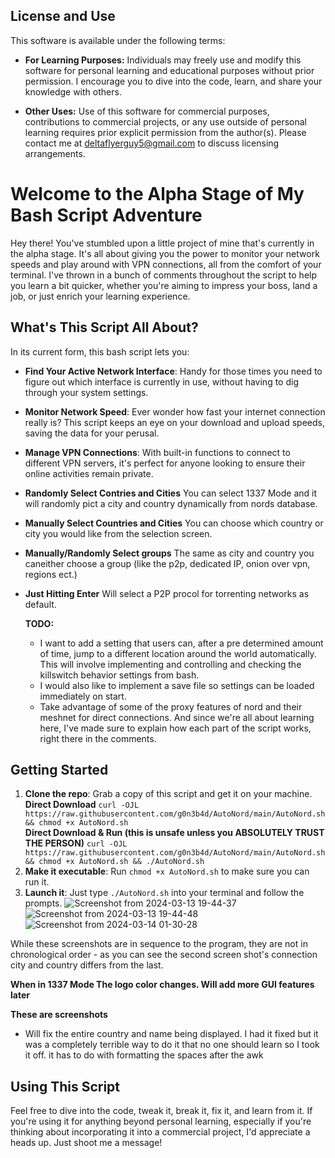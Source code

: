 ## License and Use

This software is available under the following terms:

- **For Learning Purposes:** Individuals may freely use and modify this software for personal learning and educational purposes without prior permission. I encourage you to dive into the code, learn, and share your knowledge with others.

- **Other Uses:** Use of this software for commercial purposes, contributions to commercial projects, or any use outside of personal learning requires prior explicit permission from the author(s). Please contact me at deltaflyerguy5@gmail.com
   to discuss licensing arrangements.

# Welcome to the Alpha Stage of My Bash Script Adventure

Hey there! You've stumbled upon a little project of mine that's currently in the alpha stage. It's all about giving you the power to monitor your network speeds and play around with VPN connections, all from the comfort of your terminal. 
I've thrown in a bunch of comments throughout the script to help you learn a bit quicker, whether you're aiming to impress your boss, land a job, or just enrich your learning experience.

## What's This Script All About?

In its current form, this bash script lets you:

- **Find Your Active Network Interface**: Handy for those times you need to figure out which interface is currently in use, without having to dig through your system settings.
- **Monitor Network Speed**: Ever wonder how fast your internet connection really is? This script keeps an eye on your download and upload speeds, saving the data for your perusal.
- **Manage VPN Connections**: With built-in functions to connect to different VPN servers, it's perfect for anyone looking to ensure their online activities remain private.
- **Randomly Select Contries and Cities** You can select 1337 Mode and it will randomly pict a city and country dynamically from nords database.
- **Manually Select Countries and Cities** You can choose which country or city you would like from the selection screen.
- **Manually/Randomly Select groups** The same as city and country you caneither choose a group (like the p2p, dedicated IP, onion over vpn, regions ect.)
- **Just Hitting Enter** Will select a P2P procol for torrenting networks as default.

  **TODO:**
  - I want to add a setting that users can, after a pre determined amount of time, jump to a different location around the world automatically. This will involve implementing and controlling and checking the killswitch behavior settings from bash.
  - I would also like to implement a save file so settings can be loaded immediately on start.
  - Take advantage of some of the proxy features of nord and their meshnet for direct connections.
And since we're all about learning here, I've made sure to explain how each part of the script works, right there in the comments.

## Getting Started

1. **Clone the repo**: Grab a copy of this script and get it on your machine.\
   **Direct Download** `curl -OJL https://raw.githubusercontent.com/g0n3b4d/AutoNord/main/AutoNord.sh && chmod +x AutoNord.sh`\
   **Direct Download & Run (this is unsafe unless you ABSOLUTELY TRUST THE PERSON)** `curl -OJL https://raw.githubusercontent.com/g0n3b4d/AutoNord/main/AutoNord.sh && chmod +x AutoNord.sh && ./AutoNord.sh`
3. **Make it executable**: Run `chmod +x AutoNord.sh` to make sure you can run it.
4. **Launch it**: Just type `./AutoNord.sh` into your terminal and follow the prompts.
![Screenshot from 2024-03-13 19-44-37](https://github.com/g0n3b4d/AutoNord/assets/40129462/b3ded4eb-d873-441d-b323-4dcd82dec629)
![Screenshot from 2024-03-13 19-44-48](https://github.com/g0n3b4d/AutoNord/assets/40129462/84beb2fe-21df-4950-9a99-05c82b63aacf)
![Screenshot from 2024-03-14 01-30-28](https://github.com/g0n3b4d/AutoNord/assets/40129462/97eabaa0-a641-4a02-84f5-c42bd59f35e5)

While these screenshots are in sequence to the program, they are not in chronological order - as you can see the second screen shot's connection city and country differs from the last.

**When in 1337 Mode The logo color changes. Will add more GUI features later**


**These are screenshots**
- Will fix the entire country and name being displayed. I had it fixed but it was a completely terrible way to do it that no one should learn so I took it off. it has to do with formatting the spaces after the awk

## Using This Script

Feel free to dive into the code, tweak it, break it, fix it, and learn from it. If you're using it for anything beyond personal learning, especially if you're thinking about incorporating it into a commercial project, I'd appreciate a heads up. 
Just shoot me a message!
